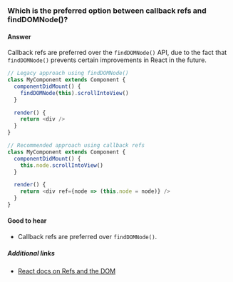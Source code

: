 ### Which is the preferred option between callback refs and findDOMNode()?

#### Answer

Callback refs are preferred over the `findDOMNode()` API, due to the fact that `findDOMNode()` prevents certain improvements in React in the future.

```js
// Legacy approach using findDOMNode()
class MyComponent extends Component {
  componentDidMount() {
    findDOMNode(this).scrollIntoView()
  }

  render() {
    return <div />
  }
}

// Recommended approach using callback refs
class MyComponent extends Component {
  componentDidMount() {
    this.node.scrollIntoView()
  }

  render() {
    return <div ref={node => (this.node = node)} />
  }
}
```

#### Good to hear

- Callback refs are preferred over `findDOMNode()`.

##### Additional links

- [React docs on Refs and the DOM](https://reactjs.org/docs/refs-and-the-dom.html#exposing-dom-refs-to-parent-components)

<!-- tags: (react,javascript) -->

<!-- expertise: (2) -->
